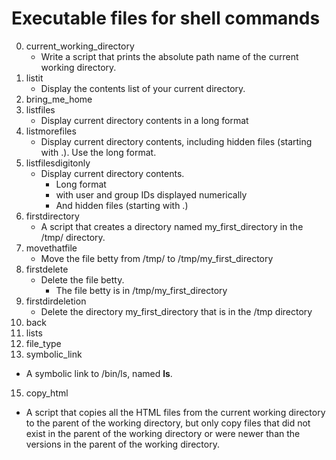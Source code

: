 # Executable files for shell commands
0. current_working_directory
   - Write a script that prints the absolute path name of the current working directory.
1. listit
   - Display the contents list of your current directory.
2. bring_me_home
3. listfiles
   - Display current directory contents in a long format
4. listmorefiles
   - Display current directory contents, including hidden files (starting with .). Use the long format.
5. listfilesdigitonly
   - Display current directory contents.
     - Long format
     - with user and group IDs displayed numerically
     - And hidden files (starting with .)
6. firstdirectory
   - A script that creates a directory named my_first_directory in the /tmp/ directory.
7. movethatfile
   - Move the file betty from /tmp/ to /tmp/my_first_directory
8. firstdelete
   - Delete the file betty.
     - The file betty is in /tmp/my_first_directory
9. firstdirdeletion
   - Delete the directory my_first_directory that is in the /tmp directory
10. back
11. lists
12. file_type
13. symbolic_link
   - A symbolic link to /bin/ls, named __ls__.
15. copy_html
   - A script that copies all the HTML files from the current working directory to the parent of the working directory, but only copy files that did not exist in the         parent of the working directory or were newer than the versions in the parent of the working directory.

